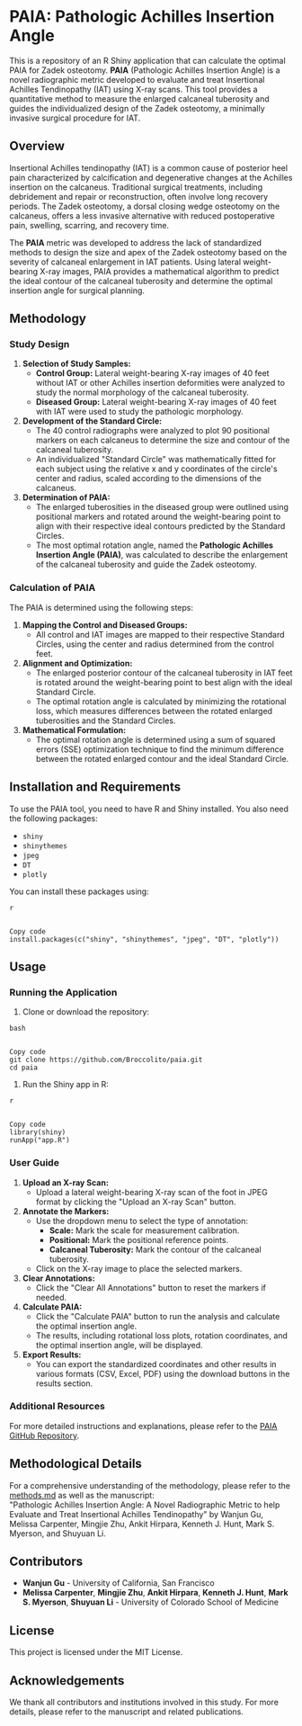 # PAIA: Pathologic Achilles Insertion Angle

This is a repository of an R Shiny application that can calculate the optimal PAIA for Zadek osteotomy.  **PAIA** (Pathologic Achilles Insertion Angle) is a novel radiographic metric developed to evaluate and treat Insertional Achilles Tendinopathy (IAT) using X-ray scans. This tool provides a quantitative method to measure the enlarged calcaneal tuberosity and guides the individualized design of the Zadek osteotomy, a minimally invasive surgical procedure for IAT.

## Overview

Insertional Achilles tendinopathy (IAT) is a common cause of posterior heel pain characterized by calcification and degenerative changes at the Achilles insertion on the calcaneus. Traditional surgical treatments, including debridement and repair or reconstruction, often involve long recovery periods. The Zadek osteotomy, a dorsal closing wedge osteotomy on the calcaneus, offers a less invasive alternative with reduced postoperative pain, swelling, scarring, and recovery time.

The **PAIA** metric was developed to address the lack of standardized methods to design the size and apex of the Zadek osteotomy based on the severity of calcaneal enlargement in IAT patients. Using lateral weight-bearing X-ray images, PAIA provides a mathematical algorithm to predict the ideal contour of the calcaneal tuberosity and determine the optimal insertion angle for surgical planning.

## Methodology

### Study Design

1. **Selection of Study Samples:**
   - **Control Group:** Lateral weight-bearing X-ray images of 40 feet without IAT or other Achilles insertion deformities were analyzed to study the normal morphology of the calcaneal tuberosity.
   - **Diseased Group:** Lateral weight-bearing X-ray images of 40 feet with IAT were used to study the pathologic morphology.
2. **Development of the Standard Circle:**
   - The 40 control radiographs were analyzed to plot 90 positional markers on each calcaneus to determine the size and contour of the calcaneal tuberosity.
   - An individualized "Standard Circle" was mathematically fitted for each subject using the relative x and y coordinates of the circle's center and radius, scaled according to the dimensions of the calcaneus.
3. **Determination of PAIA:**
   - The enlarged tuberosities in the diseased group were outlined using positional markers and rotated around the weight-bearing point to align with their respective ideal contours predicted by the Standard Circles.
   - The most optimal rotation angle, named the **Pathologic Achilles Insertion Angle (PAIA)**, was calculated to describe the enlargement of the calcaneal tuberosity and guide the Zadek osteotomy.

### Calculation of PAIA

The PAIA is determined using the following steps:

1. **Mapping the Control and Diseased Groups:**
   - All control and IAT images are mapped to their respective Standard Circles, using the center and radius determined from the control feet.
2. **Alignment and Optimization:**
   - The enlarged posterior contour of the calcaneal tuberosity in IAT feet is rotated around the weight-bearing point to best align with the ideal Standard Circle.
   - The optimal rotation angle is calculated by minimizing the rotational loss, which measures differences between the rotated enlarged tuberosities and the Standard Circles.
3. **Mathematical Formulation:**
   - The optimal rotation angle is determined using a sum of squared errors (SSE) optimization technique to find the minimum difference between the rotated enlarged contour and the ideal Standard Circle.

## Installation and Requirements

To use the PAIA tool, you need to have R and Shiny installed. You also need the following packages:

- `shiny`
- `shinythemes`
- `jpeg`
- `DT`
- `plotly`

You can install these packages using:

```
r


Copy code
install.packages(c("shiny", "shinythemes", "jpeg", "DT", "plotly"))
```

## Usage

### Running the Application

1. Clone or download the repository:

```
bash


Copy code
git clone https://github.com/Broccolito/paia.git
cd paia
```

1. Run the Shiny app in R:

```
r


Copy code
library(shiny)
runApp("app.R")
```

### User Guide

1. **Upload an X-ray Scan:**
   - Upload a lateral weight-bearing X-ray scan of the foot in JPEG format by clicking the "Upload an X-ray Scan" button.
2. **Annotate the Markers:**
   - Use the dropdown menu to select the type of annotation:
     - **Scale:** Mark the scale for measurement calibration.
     - **Positional:** Mark the positional reference points.
     - **Calcaneal Tuberosity:** Mark the contour of the calcaneal tuberosity.
   - Click on the X-ray image to place the selected markers.
3. **Clear Annotations:**
   - Click the "Clear All Annotations" button to reset the markers if needed.
4. **Calculate PAIA:**
   - Click the "Calculate PAIA" button to run the analysis and calculate the optimal insertion angle.
   - The results, including rotational loss plots, rotation coordinates, and the optimal insertion angle, will be displayed.
5. **Export Results:**
   - You can export the standardized coordinates and other results in various formats (CSV, Excel, PDF) using the download buttons in the results section.

### Additional Resources

For more detailed instructions and explanations, please refer to the [PAIA GitHub Repository](https://github.com/Broccolito/paia).

## Methodological Details

For a comprehensive understanding of the methodology, please refer to the [methods.md](methods.md) as well as the manuscript: <br>
"Pathologic Achilles Insertion Angle: A Novel Radiographic Metric to help Evaluate and Treat Insertional Achilles Tendinopathy" by Wanjun Gu, Melissa Carpenter, Mingjie Zhu, Ankit Hirpara, Kenneth J. Hunt, Mark S. Myerson, and Shuyuan Li.

## Contributors

- **Wanjun Gu** - University of California, San Francisco
- **Melissa Carpenter**, **Mingjie Zhu**, **Ankit Hirpara**, **Kenneth J. Hunt**, **Mark S. Myerson**, **Shuyuan Li** - University of Colorado School of Medicine

## License

This project is licensed under the MIT License.

## Acknowledgements

We thank all contributors and institutions involved in this study. For more details, please refer to the manuscript and related publications.
